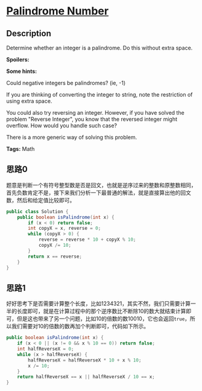 # [Palindrome Number](https://leetcode.com/problems/palindrome-number/)

## Description

Determine whether an integer is a palindrome. Do this without extra space.

**Spoilers:**

**Some hints:**

Could negative integers be palindromes? (ie, -1)

If you are thinking of converting the integer to string, note the restriction of using extra space.

You could also try reversing an integer. However, if you have solved the problem "Reverse Integer", you know that the reversed integer might overflow. How would you handle such case?

There is a more generic way of solving this problem.

**Tags:** Math


## 思路0

题意是判断一个有符号整型数是否是回文，也就是逆序过来的整数和原整数相同，首先负数肯定不是，接下来我们分析一下最普通的解法，就是直接算出他的回文数，然后和给定值比较即可。

``` java
public class Solution {
    public boolean isPalindrome(int x) {
        if (x < 0) return false;
        int copyX = x, reverse = 0;
        while (copyX > 0) {
            reverse = reverse * 10 + copyX % 10;
            copyX /= 10;
        }
        return x == reverse;
    }
}
```

## 思路1

好好思考下是否需要计算整个长度，比如1234321，其实不然，我们只需要计算一半的长度即可，就是在计算过程中的那个逆序数比不断除10的数大就结束计算即可，但是这也带来了另一个问题，比如10的倍数的数10010，它也会返回`true`，所以我们需要对10的倍数的数再加个判断即可，代码如下所示。

``` java
public boolean isPalindrome(int x) {
    if (x < 0 || (x != 0 && x % 10 == 0)) return false;
    int halfReverseX = 0;
    while (x > halfReverseX) {
        halfReverseX = halfReverseX * 10 + x % 10;
        x /= 10;
    }
    return halfReverseX == x || halfReverseX / 10 == x;
}

```
